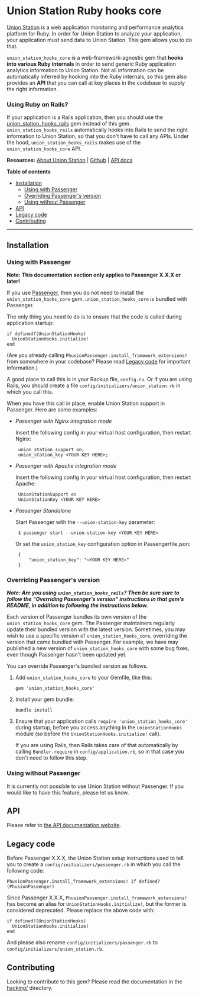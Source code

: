 # Union Station Ruby hooks core

[Union Station](https://www.unionstationapp.com) is a web application monitoring and performance analytics platform for Ruby. In order for Union Station to analyze your application, your application must send data to Union Station. This gem allows you to do that.

`union_station_hooks_core` is a web-framework-agnostic gem that **hooks into various Ruby internals** in order to send generic Ruby application analytics information to Union Station. Not all information can be automatically inferred by hooking into the Ruby internals, so this gem also provides an **API** that you can call at key places in the codebase to supply the right information.

### Using Ruby on Rails?

If your application is a Rails application, then you should use the [union_station_hooks_rails](https://github.com/phusion/union_station_hooks_rails) gem instead of this gem. `union_station_hooks_rails` automatically hooks into Rails to send the right information to Union Station, so that you don't have to call any APIs. Under the hood, `union_station_hooks_rails` makes use of the `union_station_hooks_core` API.

**Resources:** [About Union Station](https://www.unionstationapp.com) | [Github](https://github.com/phusion/union_station_hooks_core) | [API docs](http://www.rubydoc.info/github/phusion/union_station_hooks_core/UnionStationHooks)

**Table of contents**

 * [Installation](#installation)
   - [Using with Passenger](#using-with-passenger)
   - [Overriding Passenger's version](#overriding-passengers-version)
   - [Using without Passenger](#using-without-passenger)
 * [API](#api)
 * [Legacy code](#legacy-code)
 * [Contributing](contributing)

---

## Installation

### Using with Passenger

**Note: This documentation section only applies to Passenger X.X.X or later!**

If you use [Passenger](https://www.phusionpassenger.com/), then you do not need to install the `union_station_hooks_core` gem. `union_station_hooks_core` is bundled with Passenger.

The only thing you need to do is to ensure that the code is called during application startup:

    if defined?(UnionStationHooks)
      UnionStationHooks.initialize!
    end

(Are you already calling `PhusionPassenger.install_framework_extensions!` from somewhere in your codebase? Please read [Legacy code](#legacy-code) for important information.)

A good place to call this is in your Rackup file, `config.ru`. Or if you are using Rails, you should create a file `config/initializers/union_station.rb` in which you call this.

When you have this call in place, enable Union Station support in Passenger. Here are some examples:

 * _Passenger with Nginx integration mode_<br>

   Insert the following config in your virtual host configuration, then restart Nginx:

        union_station_support on;
        union_station_key <YOUR KEY HERE>;

 * _Passenger with Apache integration mode_<br>

   Insert the following config in your virtual host configuration, then restart Apache:

        UnionStationSupport on
        UnionStationKey <YOUR KEY HERE>

 * _Passenger Standalone_<br>

   Start Passenger with the `--union-station-key` parameter:

        $ passenger start --union-station-key <YOUR KEY HERE>

   Or set the `union_station_key` configuration option in Passengerfile.json:

        {
            "union_station_key": "<YOUR KEY HERE>"
        }

### Overriding Passenger's version

**_Note: Are you using `union_station_hooks_rails`? Then be sure sure to follow the "Overriding Passenger's version" instructions in that gem's README, in addition to following the instructions below._**

Each version of Passenger bundles its own version of the `union_station_hooks_core` gem. The Passenger maintainers regularly update their bundled version with the latest version. Sometimes, you may wish to use a specific version of `union_station_hooks_core`, overriding the version that came bundled with Passenger. For example, we have may published a new version of `union_station_hooks_core` with some bug fixes, even though Passenger hasn't been updated yet.

You can override Passenger's bundled version as follows.

 1. Add `union_station_hooks_core` to your Gemfile, like this:

        gem 'union_station_hooks_core'

 2. Install your gem bundle:

        bundle install

 3. Ensure that your application calls `require 'union_station_hooks_core'` during startup, before you access anything in the `UnionStationHooks` module (so before the `UnionStationHooks.initialize!` call).

    If you are using Rails, then Rails takes care of that automatically by calling `Bundler.require` in `config/application.rb`, so in that case you don't need to follow this step.

### Using without Passenger

It is currently not possible to use Union Station without Passenger. If you would like to have this feature, please let us know.

## API

Please refer to [the API documentation website](http://www.rubydoc.info/github/phusion/union_station_hooks_core/UnionStationHooks).

## Legacy code

Before Passenger X.X.X, the Union Station setup instructions used to tell you to create a `config/initializers/passenger.rb` in which you call the following code:

    PhusionPassenger.install_framework_extensions! if defined?(PhusionPassenger)

Since Passenger X.X.X, `PhusionPassenger.install_framework_extensions!` has become an alias for `UnionStationHooks.initialize!`, but the former is considered deprecated. Please replace the above code with:

    if defined?(UnionStationHooks)
      UnionStationHooks.initialize!
    end

And please also rename `config/initializers/passenger.rb` to `config/initializers/union_station.rb`.

## Contributing

Looking to contribute to this gem? Please read the documentation in the [hacking/](https://github.com/phusion/union_station_hooks_core/blob/master/hacking) directory.
